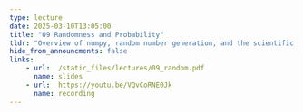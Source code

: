 ```yaml
---
type: lecture
date: 2025-03-10T13:05:00
title: "09 Randomness and Probability" 
tldr: "Overview of numpy, random number generation, and the scientific applications of random numbers"
hide_from_announcments: false
links: 
    - url:  /static_files/lectures/09_random.pdf
      name: slides
    - url:  https://youtu.be/VQvCoRNE0Jk
      name: recording
---
```

